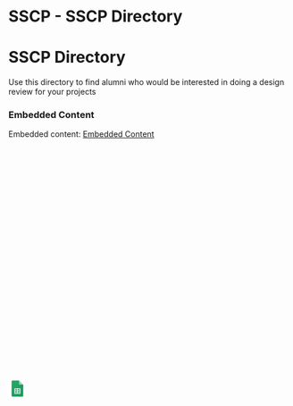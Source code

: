 # SSCP - SSCP Directory

# SSCP Directory

Use this directory to find alumni who would be interested in doing a design review for your projects

[](https://docs.google.com/spreadsheets/d/0Aj98Z3dc1q87dEJMYWJQaEphd1dhSWtTdHNLQ2NsSHc/edit)

### Embedded Content

Embedded content: [Embedded Content]()

<iframe width="100%" height="400" src="" frameborder="0"></iframe>

![](../../../../assets/sheets_32dp.png)

